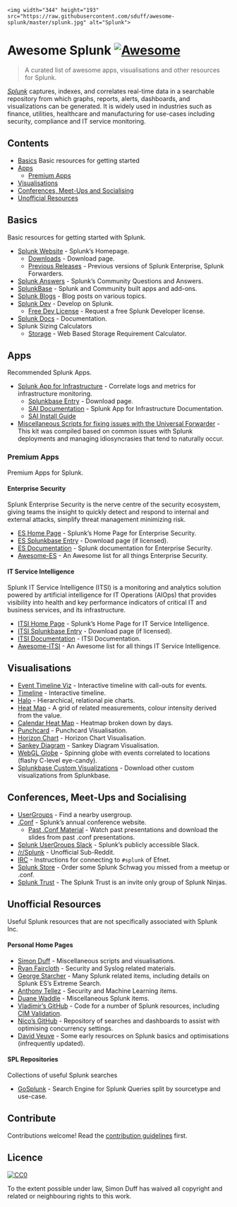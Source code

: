     <img width="344" height="193" src="https://raw.githubusercontent.com/sduff/awesome-splunk/master/splunk.jpg" alt="Splunk">

Awesome Splunk [![Awesome](https://awesome.re/badge.svg)](https://awesome.re)
=============================================================================

> A curated list of awesome apps, visualisations and other resources for Splunk.

[*Splunk*](https://splunk.com) captures, indexes, and correlates real-time data in a searchable repository from which graphs, reports, alerts, dashboards, and visualizations can be generated. It is widely used in industries such as finance, utilities, healthcare and manufacturing for use-cases including security, compliance and IT service monitoring.

Contents
--------

-   [Basics](#basics) Basic resources for getting started
-   [Apps](#apps)
    -   [Premium Apps](#premium-apps)
-   [Visualisations](#visualisations)
-   [Conferences, Meet-Ups and Socialising](#conferences-meet-ups-and-socialising)
-   [Unofficial Resources](#unofficial-resources)

Basics
------

Basic resources for getting started with Splunk.

-   [Splunk Website](https://splunk.com) - Splunk’s Homepage.
    -   [Downloads](https://www.splunk.com/download) - Download page.
    -   [Previous Releases](https://www.splunk.com/page/previous_releases) - Previous versions of Splunk Enterprise, Splunk Forwarders.
-   [Splunk Answers](https://answers.splunk.com) - Splunk’s Community Questions and Answers.
-   [SplunkBase](https://splunkbase.splunk.com) - Splunk and Community built apps and add-ons.
-   [Splunk Blogs](https://blogs.splunk.com/) - Blog posts on various topics.
-   [Splunk Dev](https://dev.splunk.com) - Develop on Splunk.
    -   [Free Dev License](https://dev.splunk.com/enterprise/dev_license/) - Request a free Splunk Developer license.
-   [Splunk Docs](https://docs.splunk.com/) - Documentation.
-   Splunk Sizing Calculators
    -   [Storage](https://splunk-sizing.appspot.com/) - Web Based Storage Requirement Calculator.

Apps
----

Recommended Splunk Apps.

-   [Splunk App for Infrastructure](https://www.splunk.com/en_us/software/splunk-enterprise/server-and-infrastructure-monitoring-and-troubleshooting.html) - Correlate logs and metrics for infrastructure monitoring.
    -   [Splunkbase Entry](https://splunkbase.splunk.com/app/3975/) - Download page.
    -   [SAI Documentation](https://docs.splunk.com/Documentation/InfraApp) - Splunk App for Infrastructure Documentation.
    -   [SAI Install Guide](https://docs.splunk.com/Documentation/InfraApp/latest/Install/About)
-   [Miscellaneous Scripts for fixing issues with the Universal Forwarder](https://github.com/jimmyatSplunk/SplunkForwarderRepairKit) - This kit was compiled based on common issues with Splunk deployments and managing idiosyncrasies that tend to naturally occur.

### Premium Apps

Premium Apps for Splunk.

#### Enterprise Security

Splunk Enterprise Security is the nerve centre of the security ecosystem, giving teams the insight to quickly detect and respond to internal and external attacks, simplify threat management minimizing risk.

-   [ES Home Page](https://www.splunk.com/en_us/software/enterprise-security.html) - Splunk’s Home Page for Enterprise Security.
-   [ES Splunkbase Entry](https://splunkbase.splunk.com/app/263/) - Download page (if licensed).
-   [ES Documentation](https://docs.splunk.com/Documentation/ES/latest) - Splunk documentation for Enterprise Security.
-   [Awesome-ES](https://github.com/sduff/awesome-es/) - An Awesome list for all things Enterprise Security.

#### IT Service Intelligence

Splunk IT Service Intelligence (ITSI) is a monitoring and analytics solution powered by artificial intelligence for IT Operations (AIOps) that provides visibility into health and key performance indicators of critical IT and business services, and its infrastructure.

-   [ITSI Home Page](https://www.splunk.com/en_us/software/it-service-intelligence.html) - Splunk’s Home Page for IT Service Intelligence.
-   [ITSI Splunkbase Entry](https://splunkbase.splunk.com/app/1841/) - Download page (if licensed).
-   [ITSI Documentation](https://docs.splunk.com/Documentation/ITSI/latest) - ITSI Documentation.
-   [Awesome-ITSI](https://github.com/sduff/awesome-itsi/) - An Awesome list for all things IT Service Intelligence.

Visualisations
--------------

-   [Event Timeline Viz](https://splunkbase.splunk.com/app/4370/) - Interactive timeline with call-outs for events.
-   [Timeline](https://splunkbase.splunk.com/app/3120/) - Interactive timeline.
-   [Halo](https://splunkbase.splunk.com/app/3514/) - Hierarchical, relational pie charts.
-   [Heat Map](https://splunkbase.splunk.com/app/4460/) - A grid of related measurements, colour intensity derived from the value.
-   [Calendar Heat Map](https://splunkbase.splunk.com/app/3162/) - Heatmap broken down by days.
-   [Punchcard](https://splunkbase.splunk.com/app/3129/) - Punchcard Visualisation.
-   [Horizon Chart](https://splunkbase.splunk.com/app/3117/) - Horizon Chart Visualisation.
-   [Sankey Diagram](https://splunkbase.splunk.com/app/3112/) - Sankey Diagram Visualisation.
-   [WebGL Globe](https://splunkbase.splunk.com/app/3674/) - Spinning globe with events correlated to locations (flashy C-level eye-candy).
-   [Splunkbase Custom Visualizations](https://splunkbase.splunk.com/apps/#/app_content/visualizations) - Download other custom visualizations from Splunkbase.

Conferences, Meet-Ups and Socialising
-------------------------------------

-   [UserGroups](https://usergroups.splunk.com/) - Find a nearby usergroup.
-   [.Conf](https://conf.splunk.com) - Splunk’s annual conference website.
    -   [Past .Conf Material](https://conf.splunk.com/watch/conf-online.html) - Watch past presentations and download the slides from past .conf presentations.
-   [Splunk UserGroups Slack](http://splk.it/slack) - Splunk’s publicly accessible Slack.
-   [/r/Splunk](https://reddit.com/r/splunk) - Unofficial Sub-Reddit.
-   [IRC](https://wiki.splunk.com/Community:IRC) - Instructions for connecting to `#splunk` of Efnet.
-   [Splunk Store](https://www.mylogocloud.com/splunk) - Order some Splunk Schwag you missed from a meetup or .conf.
-   [Splunk Trust](https://www.splunk.com/en_us/community/splunk-trust.html) - The Splunk Trust is an invite only group of Splunk Ninjas.

Unofficial Resources
--------------------

Useful Splunk resources that are not specifically associated with Splunk Inc.

#### Personal Home Pages

-   [Simon Duff](https://simonduff.net/splunk) - Miscellaneous scripts and visualisations.
-   [Ryan Faircloth](https://www.rfaircloth.com/) - Security and Syslog related materials.
-   [George Starcher](http://www.georgestarcher.com/) - Many Splunk related items, including details on Splunk ES’s Extreme Search.
-   [Anthony Tellez](https://anthonygtellez.github.io/) - Security and Machine Learning items.
-   [Duane Waddle](https://www.duanewaddle.com/) - Miscellaneous Splunk items.
-   [Vladimir’s GitHub](https://github.com/hire-vladimir/) - Code for a number of Splunk resources, including [CIM Validation](https://github.com/hire-vladimir/SA-cim_vladiator).
-   [Nico’s GitHub](https://github.com/nicovdw/) - Repository of searches and dashboards to assist with optimising concurrency settings.
-   [David Veuve](https://www.davidveuve.com/tech/) - Some early resources on Splunk basics and optimisations (infrequently updated).

#### SPL Repositories

Collections of useful Splunk searches

-   [GoSplunk](https://gosplunk.com/) - Search Engine for Splunk Queries split by sourcetype and use-case.

Contribute
----------

Contributions welcome! Read the [contribution guidelines](contributing.md) first.

Licence
-------

[![CC0](https://mirrors.creativecommons.org/presskit/buttons/88x31/svg/cc-zero.svg)](https://creativecommons.org/publicdomain/zero/1.0)

To the extent possible under law, Simon Duff has waived all copyright and related or neighbouring rights to this work.
